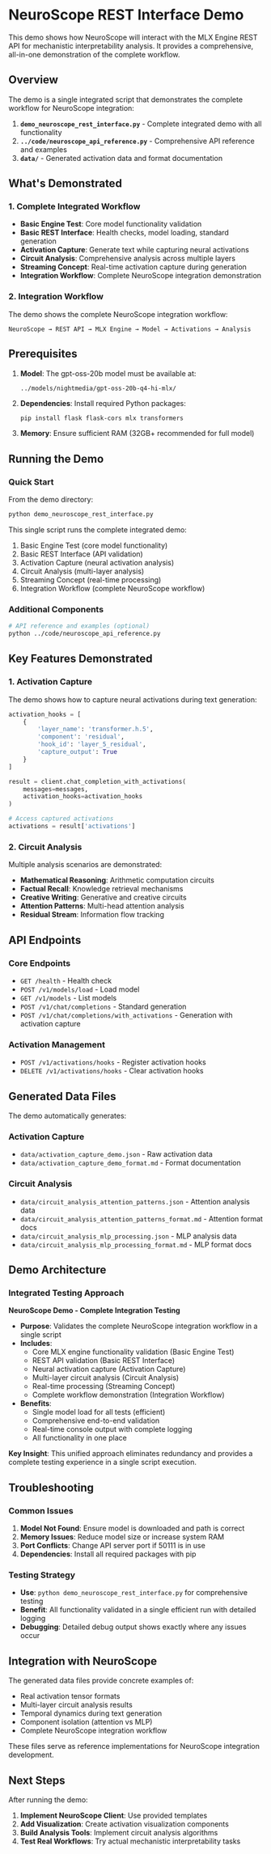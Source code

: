 # NeuroScope REST Interface Demo

This demo shows how NeuroScope will interact with the MLX Engine REST API for mechanistic interpretability analysis. It provides a comprehensive, all-in-one demonstration of the complete workflow.

## Overview

The demo is a single integrated script that demonstrates the complete workflow for NeuroScope integration:

1. **`demo_neuroscope_rest_interface.py`** - Complete integrated demo with all functionality
2. **`../code/neuroscope_api_reference.py`** - Comprehensive API reference and examples  
3. **`data/`** - Generated activation data and format documentation

## What's Demonstrated

### 1. Complete Integrated Workflow
- **Basic Engine Test**: Core model functionality validation
- **Basic REST Interface**: Health checks, model loading, standard generation
- **Activation Capture**: Generate text while capturing neural activations
- **Circuit Analysis**: Comprehensive analysis across multiple layers
- **Streaming Concept**: Real-time activation capture during generation
- **Integration Workflow**: Complete NeuroScope integration demonstration

### 2. Integration Workflow
The demo shows the complete NeuroScope integration workflow:
```
NeuroScope → REST API → MLX Engine → Model → Activations → Analysis
```

## Prerequisites

1. **Model**: The gpt-oss-20b model must be available at:
   ```
   ../models/nightmedia/gpt-oss-20b-q4-hi-mlx/
   ```

2. **Dependencies**: Install required Python packages:
   ```bash
   pip install flask flask-cors mlx transformers
   ```

3. **Memory**: Ensure sufficient RAM (32GB+ recommended for full model)

## Running the Demo

### Quick Start

From the demo directory:

```bash
python demo_neuroscope_rest_interface.py
```

This single script runs the complete integrated demo:
1. Basic Engine Test (core model functionality)
2. Basic REST Interface (API validation)
3. Activation Capture (neural activation analysis)
4. Circuit Analysis (multi-layer analysis)
5. Streaming Concept (real-time processing)
6. Integration Workflow (complete NeuroScope workflow)

### Additional Components

```bash
# API reference and examples (optional)
python ../code/neuroscope_api_reference.py
```

## Key Features Demonstrated

### 1. Activation Capture

The demo shows how to capture neural activations during text generation:

```python
activation_hooks = [
    {
        'layer_name': 'transformer.h.5',
        'component': 'residual',
        'hook_id': 'layer_5_residual',
        'capture_output': True
    }
]

result = client.chat_completion_with_activations(
    messages=messages,
    activation_hooks=activation_hooks
)

# Access captured activations
activations = result['activations']
```

### 2. Circuit Analysis

Multiple analysis scenarios are demonstrated:
- **Mathematical Reasoning**: Arithmetic computation circuits
- **Factual Recall**: Knowledge retrieval mechanisms  
- **Creative Writing**: Generative and creative circuits
- **Attention Patterns**: Multi-head attention analysis
- **Residual Stream**: Information flow tracking

## API Endpoints

### Core Endpoints
- `GET /health` - Health check
- `POST /v1/models/load` - Load model
- `GET /v1/models` - List models
- `POST /v1/chat/completions` - Standard generation
- `POST /v1/chat/completions/with_activations` - Generation with activation capture

### Activation Management
- `POST /v1/activations/hooks` - Register activation hooks
- `DELETE /v1/activations/hooks` - Clear activation hooks

## Generated Data Files

The demo automatically generates:

### Activation Capture
- `data/activation_capture_demo.json` - Raw activation data
- `data/activation_capture_demo_format.md` - Format documentation

### Circuit Analysis
- `data/circuit_analysis_attention_patterns.json` - Attention analysis data
- `data/circuit_analysis_attention_patterns_format.md` - Attention format docs
- `data/circuit_analysis_mlp_processing.json` - MLP analysis data
- `data/circuit_analysis_mlp_processing_format.md` - MLP format docs

## Demo Architecture

### Integrated Testing Approach

**NeuroScope Demo - Complete Integration Testing**
- **Purpose**: Validates the complete NeuroScope integration workflow in a single script
- **Includes**:
  - Core MLX engine functionality validation (Basic Engine Test)
  - REST API validation (Basic REST Interface)
  - Neural activation capture (Activation Capture)
  - Multi-layer circuit analysis (Circuit Analysis)
  - Real-time processing (Streaming Concept)
  - Complete workflow demonstration (Integration Workflow)
- **Benefits**: 
  - Single model load for all tests (efficient)
  - Comprehensive end-to-end validation
  - Real-time console output with complete logging
  - All functionality in one place

**Key Insight**: This unified approach eliminates redundancy and provides a complete testing experience in a single script execution.

## Troubleshooting

### Common Issues
1. **Model Not Found**: Ensure model is downloaded and path is correct
2. **Memory Issues**: Reduce model size or increase system RAM
3. **Port Conflicts**: Change API server port if 50111 is in use
4. **Dependencies**: Install all required packages with pip

### Testing Strategy
- **Use**: `python demo_neuroscope_rest_interface.py` for comprehensive testing
- **Benefit**: All functionality validated in a single efficient run with detailed logging
- **Debugging**: Detailed debug output shows exactly where any issues occur

## Integration with NeuroScope

The generated data files provide concrete examples of:
- Real activation tensor formats
- Multi-layer circuit analysis results
- Temporal dynamics during text generation
- Component isolation (attention vs MLP)
- Complete NeuroScope integration workflow

These files serve as reference implementations for NeuroScope integration development.

## Next Steps

After running the demo:
1. **Implement NeuroScope Client**: Use provided templates
2. **Add Visualization**: Create activation visualization components
3. **Build Analysis Tools**: Implement circuit analysis algorithms
4. **Test Real Workflows**: Try actual mechanistic interpretability tasks